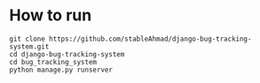 # How to run

```
git clone https://github.com/stableAhmad/django-bug-tracking-system.git 
cd django-bug-tracking-system
cd bug_tracking_system
python manage.py runserver
```
   

